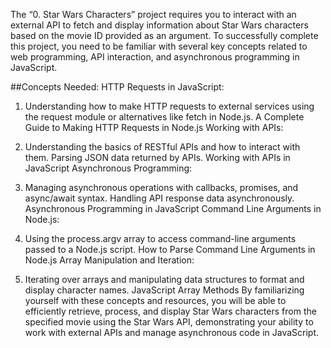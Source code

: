 The “0. Star Wars Characters” project requires you to interact with an external API to fetch and display information about Star Wars characters based on the movie ID provided as an argument. To successfully complete this project, you need to be familiar with several key concepts related to web programming, API interaction, and asynchronous programming in JavaScript.

##Concepts Needed:
HTTP Requests in JavaScript:

1. Understanding how to make HTTP requests to external services using the request module or alternatives like fetch in Node.js.
A Complete Guide to Making HTTP Requests in Node.js
Working with APIs:

2. Understanding the basics of RESTful APIs and how to interact with them.
Parsing JSON data returned by APIs.
Working with APIs in JavaScript
Asynchronous Programming:

3. Managing asynchronous operations with callbacks, promises, and async/await syntax.
Handling API response data asynchronously.
Asynchronous Programming in JavaScript
Command Line Arguments in Node.js:

4. Using the process.argv array to access command-line arguments passed to a Node.js script.
How to Parse Command Line Arguments in Node.js
Array Manipulation and Iteration:

5. Iterating over arrays and manipulating data structures to format and display character names.
JavaScript Array Methods
By familiarizing yourself with these concepts and resources, you will be able to efficiently retrieve, process, and display Star Wars characters from the specified movie using the Star Wars API, demonstrating your ability to work with external APIs and manage asynchronous code in JavaScript.
